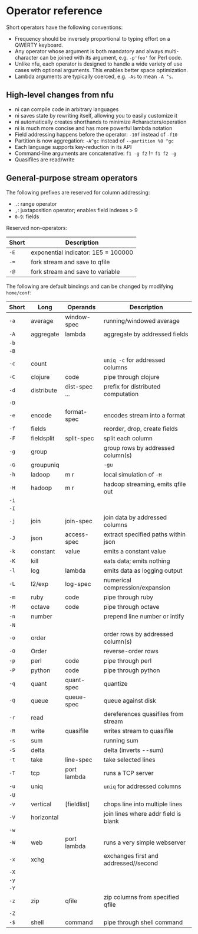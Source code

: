 # Operator reference
Short operators have the following conventions:

- Frequency should be inversely proportional to typing effort on a QWERTY
  keyboard.
- Any operator whose argument is both mandatory and always multi-character can
  be joined with its argument, e.g. `-p'foo'` for Perl code.
- Unlike nfu, each operator is designed to handle a wide variety of use cases
  with optional arguments. This enables better space optimization.
- Lambda arguments are typically coerced, e.g. `-As` to mean `-A ^s`.

## High-level changes from nfu
- ni can compile code in arbitrary languages
- ni saves state by rewriting itself, allowing you to easily customize it
- ni automatically creates shorthands to minimize #characters/operation
- ni is much more concise and has more powerful lambda notation
- Field addressing happens before the operator: `-10f` instead of `-f10`
- Partition is now aggregation: `-A^gc` instead of `--partition %0 ^gc`
- Each language supports key-reduction in its API
- Command-line arguments are concatenative: `f1 -g f2` != `f1 f2 -g`
- Quasifiles are read/write

## General-purpose stream operators
The following prefixes are reserved for column addressing:

- `.`: range operator
- `,`: juxtaposition operator; enables field indexes > 9
- `0-9`: fields

Reserved non-operators:

Short   | Description
--------|------------
`-E`    | exponential indicator: 1E5 = 100000
`-=`    | fork stream and save to qfile
`-@`    | fork stream and save to variable

The following are default bindings and can be changed by modifying `home/conf`:

Short   | Long          | Operands      | Description
--------|---------------|---------------|------------
`-a`    | average       | window-spec   | running/windowed average
`-A`    | aggregate     | lambda        | aggregate by addressed fields
`-b`    |               |               |
`-B`    |               |               |
`-c`    | count         |               | `uniq -c` for addressed columns
`-C`    | clojure       | code          | pipe through clojure
`-d`    | distribute    | dist-spec ... | prefix for distributed computation
`-D`    |               |               |
`-e`    | encode        | format-spec   | encodes stream into a format
`-f`    | fields        |               | reorder, drop, create fields
`-F`    | fieldsplit    | split-spec    | split each column
`-g`    | group         |               | group rows by addressed column(s)
`-G`    | groupuniq     |               | `-gu`
`-h`    | ladoop        | m r           | local simulation of `-H`
`-H`    | hadoop        | m r           | hadoop streaming, emits qfile out
`-i`    |               |               |
`-I`    |               |               |
`-j`    | join          | join-spec     | join data by addressed columns
`-J`    | json          | access-spec   | extract specified paths within json
`-k`    | constant      | value         | emits a constant value
`-K`    | kill          |               | eats data; emits nothing
`-l`    | log           | lambda        | emits data as logging output
`-L`    | l2/exp        | log-spec      | numerical compression/expansion
`-m`    | ruby          | code          | pipe through ruby
`-M`    | octave        | code          | pipe through octave
`-n`    | number        |               | prepend line number or intify
`-N`    |               |               |
`-o`    | order         |               | order rows by addressed column(s)
`-O`    | Order         |               | reverse-order rows
`-p`    | perl          | code          | pipe through perl
`-P`    | python        | code          | pipe through python
`-q`    | quant         | quant-spec    | quantize
`-Q`    | queue         | queue-spec    | queue against disk
`-r`    | read          |               | dereferences quasifiles from stream
`-R`    | write         | quasifile     | writes stream to quasifile
`-s`    | sum           |               | running sum
`-S`    | delta         |               | delta (inverts --sum)
`-t`    | take          | line-spec     | take selected lines
`-T`    | tcp           | port lambda   | runs a TCP server
`-u`    | uniq          |               | `uniq` for addressed columns
`-U`    |               |               |
`-v`    | vertical      | [fieldlist]   | chops line into multiple lines
`-V`    | horizontal    |               | join lines where addr field is blank
`-w`    |               |               |
`-W`    | web           | port lambda   | runs a very simple webserver
`-x`    | xchg          |               | exchanges first and addressed//second
`-X`    |               |               |
`-y`    |               |               |
`-Y`    |               |               |
`-z`    | zip           | qfile         | zip columns from specified qfile
`-Z`    |               |               |
`-$`    | shell         | command       | pipe through shell command
